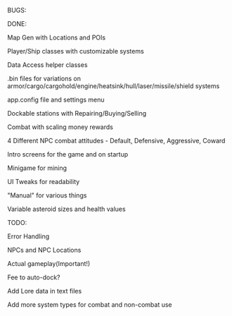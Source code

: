 BUGS:


DONE:

Map Gen with Locations and POIs

Player/Ship classes with customizable systems

Data Access helper classes

.bin files for variations on armor/cargo/cargohold/engine/heatsink/hull/laser/missile/shield systems

app.config file and settings menu

Dockable stations with Repairing/Buying/Selling

Combat with scaling money rewards

4 Different NPC combat attitudes - Default, Defensive, Aggressive, Coward

Intro screens for the game and on startup

Minigame for mining

UI Tweaks for readability

"Manual" for various things

Variable asteroid sizes and health values

TODO:

Error Handling

NPCs and NPC Locations

Actual gameplay(Important!)

Fee to auto-dock?

Add Lore data in text files

Add more system types for combat and non-combat use
